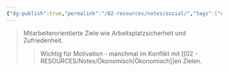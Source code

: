 ```yaml
---
{"dg-publish":true,"permalink":"/02-resources/notes/sozial/","tags":["unternehmensziele/kategorien","BWL"],"noteIcon":"","updated":"2025-09-05T10:12:31.953+02:00"}
---
```


>Mitarbeiterorientierte Ziele wie Arbeitsplatzsicherheit und Zufriedenheit.
>>Wichtig für Motivation - manchmal im Konflikt mit [[02 - RESOURCES/Notes/Ökonomisch\|Ökonomisch]]en Zielen.
